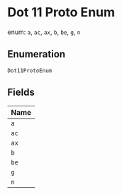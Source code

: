 
# Dot 11 Proto Enum

enum: `a`, `ac`, `ax`, `b`, `be`, `g`, `n`

## Enumeration

`Dot11ProtoEnum`

## Fields

| Name |
|  --- |
| `a` |
| `ac` |
| `ax` |
| `b` |
| `be` |
| `g` |
| `n` |


